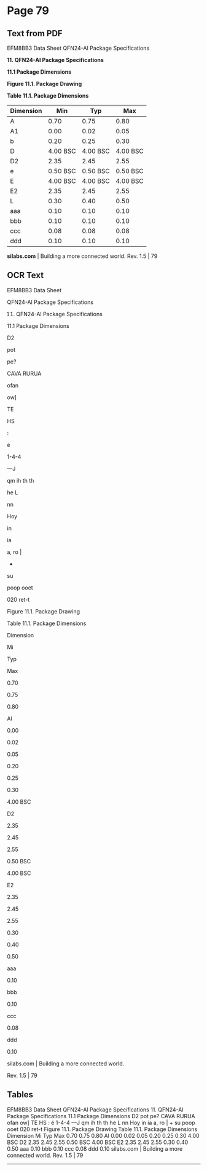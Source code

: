 # Page 79

## Text from PDF

EFM8BB3 Data Sheet
QFN24-AI Package Specifications

**11. QFN24-AI Package Specifications**

**11.1 Package Dimensions**

**Figure 11.1. Package Drawing**

**Table 11.1. Package Dimensions**

|Dimension|Min|Typ|Max|
|---|---|---|---|
|A|0.70|0.75|0.80|
|A1|0.00|0.02|0.05|
|b|0.20|0.25|0.30|
|D|4.00 BSC|4.00 BSC|4.00 BSC|
|D2|2.35|2.45|2.55|
|e|0.50 BSC|0.50 BSC|0.50 BSC|
|E|4.00 BSC|4.00 BSC|4.00 BSC|
|E2|2.35|2.45|2.55|
|L|0.30|0.40|0.50|
|aaa|0.10|0.10|0.10|
|bbb|0.10|0.10|0.10|
|ccc|0.08|0.08|0.08|
|ddd|0.10|0.10|0.10|



**silabs.com** | Building a more connected world. Rev. 1.5 | 79



## OCR Text

EFM8BB3 Data Sheet

QFN24-Al Package Specifications

11. QFN24-Al Package Specifications

11.1 Package Dimensions

D2

pot

pe?

CAVA RURUA

ofan

ow]

TE

HS

:

é

1-4-4

—J

qm ih th th

he L

nn

Hoy

in

ia

a, ro |

+

su

poop ooet

020 ret-t

Figure 11.1. Package Drawing

Table 11.1. Package Dimensions

Dimension

Mi

Typ

Max

0.70

0.75

0.80

Al

0.00

0.02

0.05

0.20

0.25

0.30

4.00 BSC

D2

2.35

2.45

2.55

0.50 BSC

4.00 BSC

E2

2.35

2.45

2.55

0.30

0.40

0.50

aaa

0.10

bbb

0.10

ccc

0.08

ddd

0.10

silabs.com | Building a more connected world.

Rev. 1.5 | 79

## Tables

EFM8BB3 Data Sheet
QFN24-Al Package Specifications
11. QFN24-Al Package Specifications
11.1 Package Dimensions
D2
pot pe? CAVA RURUA
ofan
ow]
TE
HS
:
é
1-4-4
—J
qm
ih
th
th
he L nn
Hoy
in ia
a,
ro | +
su
poop ooet
020
ret-t
Figure 11.1. Package Drawing
Table 11.1. Package Dimensions
Dimension Mi Typ Max
0.70 0.75 0.80
Al 0.00 0.02 0.05
0.20 0.25 0.30
4.00 BSC
D2 2.35 2.45 2.55
0.50 BSC
4.00 BSC
E2 2.35 2.45 2.55
0.30 0.40 0.50
aaa 0.10
bbb 0.10
ccc 0.08
ddd 0.10
silabs.com | Building a more connected world. Rev. 1.5 | 79


---

